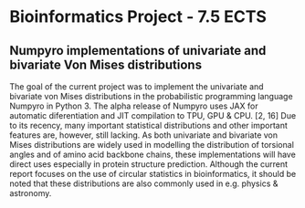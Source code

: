 # Bioinformatics Project - 7.5 ECTS

## Numpyro implementations of univariate and bivariate Von Mises distributions

The goal of the current project was to implement the univariate and bivariate von Mises
distributions in the probabilistic programming language Numpyro in Python 3. The alpha release of Numpyro uses JAX for automatic diferentiation and JIT compilation to TPU, GPU & CPU. [2, 16] Due to its recency, many important statistical distributions and other important features are, however, still lacking. As both univariate and bivariate von Mises distributions are widely used in modelling the distribution of torsional angles and of amino acid backbone chains, these implementations will have direct uses especially in protein structure prediction. Although the current report focuses on the use of circular statistics in bioinformatics, it should be noted that these distributions are also commonly used in e.g. physics & astronomy.
